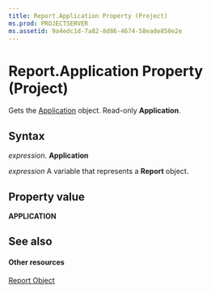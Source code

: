 ```yaml
---
title: Report.Application Property (Project)
ms.prod: PROJECTSERVER
ms.assetid: 9a4edc1d-7a82-8d86-4674-58eade850e2e
---
```



# Report.Application Property (Project)
Gets the [Application](application-object-project.md) object. Read-only **Application**.

## Syntax

 _expression_. **Application**

 _expression_ A variable that represents a **Report** object.


## Property value

 **APPLICATION**


## See also


#### Other resources


[Report Object](report-object-project.md)
